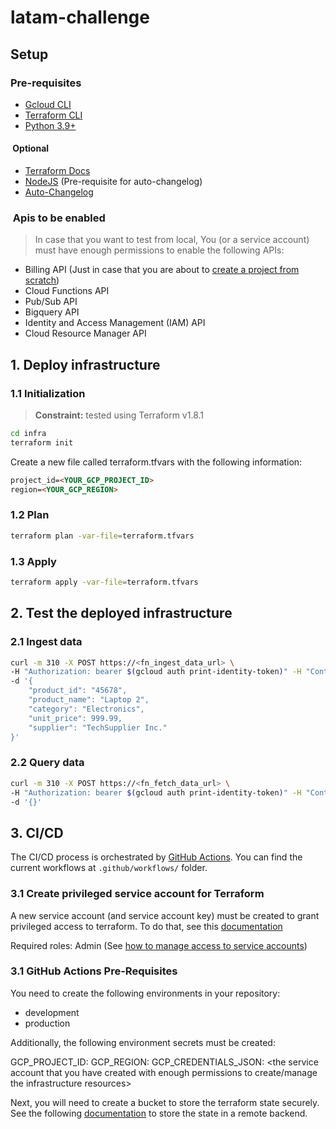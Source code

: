 # latam-challenge

## Setup

### Pre-requisites

- [Gcloud CLI](https://cloud.google.com/sdk/docs/install?hl=es-419)
- [Terraform CLI](https://developer.hashicorp.com/terraform/tutorials/aws-get-started/install-cli)
- [Python 3.9+](https://www.python.org/downloads/)

####  Optional

- [Terraform Docs](https://terraform-docs.io/)
- [NodeJS](https://nodejs.org/en/download/package-manager) (Pre-requisite for auto-changelog)
- [Auto-Changelog](https://www.npmjs.com/package/auto-changelog)

###  Apis to be enabled

> In case that you want to test from local, You (or a service account) must have enough permissions to enable the following APIs:

- Billing API (Just in case that you are about to [create a project from scratch](https://developers.google.com/workspace/guides/create-project#google-cloud-console))
- Cloud Functions API
- Pub/Sub API
- Bigquery API
- Identity and Access Management (IAM) API
- Cloud Resource Manager API

## 1. Deploy infrastructure

### 1.1 Initialization

> **Constraint:** tested using Terraform v1.8.1

```bash
cd infra
terraform init
```

Create a new file called terraform.tfvars with the following information:

```md
project_id=<YOUR_GCP_PROJECT_ID>
region=<YOUR_GCP_REGION>
```

### 1.2 Plan

```bash
terraform plan -var-file=terraform.tfvars
```

### 1.3 Apply

```bash
terraform apply -var-file=terraform.tfvars
```

## 2. Test the deployed infrastructure

### 2.1 Ingest data

```bash
curl -m 310 -X POST https://<fn_ingest_data_url> \
-H "Authorization: bearer $(gcloud auth print-identity-token)" -H "Content-Type: application/json" \
-d '{
    "product_id": "45678",
    "product_name": "Laptop 2",
    "category": "Electronics",
    "unit_price": 999.99,
    "supplier": "TechSupplier Inc."
}'
```

### 2.2 Query data

```bash
curl -m 310 -X POST https://<fn_fetch_data_url> \
-H "Authorization: bearer $(gcloud auth print-identity-token)" -H "Content-Type: application/json" \
-d '{}'
```

## 3. CI/CD

The CI/CD process is orchestrated by [GitHub Actions](https://docs.github.com/en/actions). You can find the current workflows at `.github/workflows/` folder.

### 3.1 Create privileged service account for Terraform

A new service account (and service account key) must be created to grant privileged access to terraform. To do that, see this [documentation](https://cloud.google.com/iam/docs/service-accounts-create)

Required roles: Admin (See [how to manage access to service accounts](https://cloud.google.com/iam/docs/manage-access-service-accounts))

### 3.1 GitHub Actions Pre-Requisites

You need to create the following environments in your repository:

- development
- production

Additionally, the following environment secrets must be created:

GCP_PROJECT_ID: <the project id where you want to deploy the infrastructure>
GCP_REGION: <the region where you want to deploy the infrastructure>
GCP_CREDENTIALS_JSON: <the service account that you have created with enough permissions to create/manage the infrastructure resources>

Next, you will need to create a bucket to store the terraform state securely. See the following [documentation](https://cloud.google.com/docs/terraform/resource-management/store-state) to
store the state in a remote backend.
